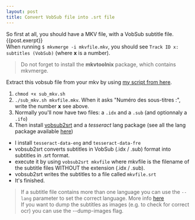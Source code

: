 ```yaml
---
layout: post
title: Convert VobSub file into .srt file
---
```

So first at all, you should have a MKV file, with a VobSub subtitle file.
{{post.exerpt}}
<br>
When running ```$ mkvmerge -i mkvfile.mkv```, you should see ```Track ID x: subtitles (VobSub)``` (where **x** is a number).

> Do not forget to install the **mkvtoolnix** package, which contains mkvmerge.

Extract this vobsub file from your mkv by using [my script from here](https://github.com/Subarashii-no-Fansub/Extraction/blob/master/sub_mkv.sh).

 1. ```chmod +x sub_mkv.sh```
 1. ```./sub_mkv.sh mkvfile.mkv```. When it asks "Numéro des sous-titres :", write the number **x** see above.
 1. Normally you'll now have two files: a ```.idx``` and a ```.sub``` (and optionnaly a ```.ifo```)
 1. Then install [vobsub2srt](https://github.com/ruediger/VobSub2SRT) and a *tesseract* lang package (see all the lang package available [here](https://github.com/tesseract-ocr/langdata))
   * I install ```tesseract-data-eng``` and ```tesseract-data-fre```
   * vobsub2srt converts subtitles in VobSub (.idx / .sub) format into subtitles in .srt format.
   * execute it by using ```vobsub2srt mkvfile``` where mkvfile is the filename of the subtitle files WITHOUT the extension (.idx / .sub).
   * vobsub2srt writes the subtitles to a file called ```mkvfile.srt```
   * It's finished.

> If a subtitle file contains more than one language you can use the ```--lang``` parameter to set the correct language. More info [here](https://github.com/ruediger/VobSub2SRT#usage)
> <br>If you want to dump the subtitles as images (e.g. to check for correct ocr) you can use the --dump-images flag.
